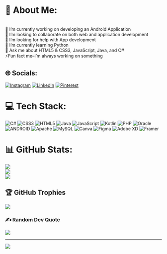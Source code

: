 # 💫 About Me:
<br>🔭 I’m currently working on developing an Android Application<br>👯 I’m looking to collaborate on both web and application development<br>🤝 I’m looking for help with App development<br>🌱 I’m currently learning Python<br>💬 Ask me about HTML5 & CSS3, JavaScript, Java, and C#<br>⚡Fun fact me–I’m always working on something


## 🌐 Socials:
[![Instagram](https://img.shields.io/badge/Instagram-%23E4405F.svg?logo=Instagram&logoColor=white)](https://instagram.com/https://instagram.com/lucia_kamaphanga) [![LinkedIn](https://img.shields.io/badge/LinkedIn-%230077B5.svg?logo=linkedin&logoColor=white)](https://linkedin.com/in/linkedin.com/in/lucia-ncala-72217b228) [![Pinterest](https://img.shields.io/badge/Pinterest-%23E60023.svg?logo=Pinterest&logoColor=white)](https://pinterest.com/https://pin.it/47bgp8N) 

# 💻 Tech Stack:
![C#](https://img.shields.io/badge/c%23-%23239120.svg?style=for-the-badge&logo=c-sharp&logoColor=white) ![CSS3](https://img.shields.io/badge/css3-%231572B6.svg?style=for-the-badge&logo=css3&logoColor=white) ![HTML5](https://img.shields.io/badge/html5-%23E34F26.svg?style=for-the-badge&logo=html5&logoColor=white) ![Java](https://img.shields.io/badge/java-%23ED8B00.svg?style=for-the-badge&logo=java&logoColor=white) ![JavaScript](https://img.shields.io/badge/javascript-%23323330.svg?style=for-the-badge&logo=javascript&logoColor=%23F7DF1E) ![Kotlin](https://img.shields.io/badge/kotlin-%230095D5.svg?style=for-the-badge&logo=kotlin&logoColor=white) ![PHP](https://img.shields.io/badge/php-%23777BB4.svg?style=for-the-badge&logo=php&logoColor=white) ![Oracle](https://img.shields.io/badge/Oracle-F80000?style=for-the-badge&logo=oracle&logoColor=white) ![ANDROID](https://img.shields.io/badge/android-%2320232a.svg?style=for-the-badge&logo=android&logoColor=%a4c639) ![Apache](https://img.shields.io/badge/apache-%23D42029.svg?style=for-the-badge&logo=apache&logoColor=white) ![MySQL](https://img.shields.io/badge/mysql-%2300f.svg?style=for-the-badge&logo=mysql&logoColor=white) ![Canva](https://img.shields.io/badge/Canva-%2300C4CC.svg?style=for-the-badge&logo=Canva&logoColor=white) 	![Figma](https://img.shields.io/badge/figma-%23F24E1E.svg?style=for-the-badge&logo=figma&logoColor=white) ![Adobe XD](https://img.shields.io/badge/Adobe%20XD-470137?style=for-the-badge&logo=Adobe%20XD&logoColor=#FF61F6) ![Framer](https://img.shields.io/badge/Framer-black?style=for-the-badge&logo=framer&logoColor=blue)
# 📊 GitHub Stats:
![](https://github-readme-stats.vercel.app/api?username=Lucia-Ncala&theme=react&hide_border=true&include_all_commits=false&count_private=false)<br/>
![](https://github-readme-streak-stats.herokuapp.com/?user=Lucia-Ncala&theme=react&hide_border=true)<br/>
![](https://github-readme-stats.vercel.app/api/top-langs/?username=Lucia-Ncala&theme=react&hide_border=true&include_all_commits=false&count_private=false&layout=compact)

## 🏆 GitHub Trophies
![](https://github-profile-trophy.vercel.app/?username=Lucia-Ncala&theme=nord&no-frame=true&no-bg=true&margin-w=4)

### ✍️ Random Dev Quote
![](https://quotes-github-readme.vercel.app/api?type=horizontal&theme=tokyonight)

---
[![](https://visitcount.itsvg.in/api?id=Lucia-Ncala&icon=5&color=6)](https://visitcount.itsvg.in)

<!-- Proudly created with GPRM ( https://gprm.itsvg.in ) -->
